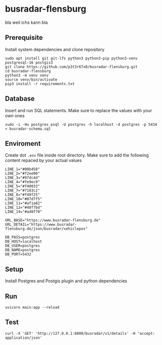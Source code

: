 # busradar-flensburg

bla weil ichs kann bla


## Prerequisite

Install system dependencies and clone repository

```
sudo apt install git git-lfs python3 python3-pip python3-venv postgresql-16 postgis3
git clone https://github.com/p3t3r67x0/busradar-flensburg.git
cd busradar-flensburg
python3 -m venv venv
source venv/bin/activate
pip3 install -r requirements.txt
```


## Database

Insert and run SQL statements. Make sure to replace the values with your own ones

```
sudo -i -Hu postgres psql -U postgres -h localhost -d postgres -p 5434 < busradar-schema.sql
```


## Enviroment

Create dot `.env` file inside root directory. Make sure to add the following content repaced by your actual values

```
LINE_1="#00b458"
LINE_2="#f2ee00"
LINE_3="#97dc4d"
LINE_4="#fe9ec9"
LINE_5="#f40033"
LINE_7="#7183c2"
LINE_8="#f49f25"
LINE_10="#87d7f5"
LINE_11="#af1a82"
LINE_12="#40f7bd"
LINE_14="#ad8f70"

URL_BASE="https://www.busradar-flensburg.de"
URL_DETAIL="https://www.busradar-flensburg.de/json/busradar/vehiclepos"

DB_PASS=postgres
DB_HOST=localhost
DB_USER=postgres
DB_NAME=postgres
DB_PORT=5432
```

## Setup

Install Postgres and Postgis plugin and python dependencies


## Run

```
uvicorn main:app --reload
```


## Test

```
curl -X 'GET' 'http://127.0.0.1:8000/busradar/v1/details' -H 'accept: application/json'
```
